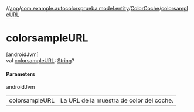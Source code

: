 //[app](../../../index.md)/[com.example.autocolorsprueba.model.entity](../index.md)/[ColorCoche](index.md)/[colorsampleURL](colorsample-u-r-l.md)

# colorsampleURL

[androidJvm]\
val [colorsampleURL](colorsample-u-r-l.md): [String](https://kotlinlang.org/api/latest/jvm/stdlib/kotlin/-string/index.html)?

#### Parameters

androidJvm

| | |
|---|---|
| colorsampleURL | La URL de la muestra de color del coche. |

